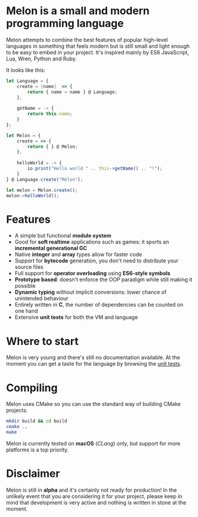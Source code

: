 # Melon is a small and modern programming language
Melon attempts to combine the best features of popular high-level languages in something that feels modern but is still small and light enough to be easy to embed in your project.
It's inspired mainly by ES6 JavaScript, Lua, Wren, Python and Ruby.

It looks like this:
```javascript
let Language = {
    create = |name|  => {
        return { name = name } @ Language;
    },
    
    getName = -> {
        return this.name;
    }
};

let Melon = {
    create = => {
        return { } @ Melon;
    },
    
    helloWorld = -> {
        io.print("Hello world " .. this->getName() .. "!");
    }
} @ Language.create("Melon");

let melon = Melon.create();
melon->helloWorld();
```

# Features

* A simple but functional **module system**
* Good for **soft realtime** applications such as games: it sports an **incremental generational GC**
* Native **integer** and **array** types allow for faster code
* Support for **bytecode** generation, you don't need to distribute your source files
* Full support for **operator overloading** using **ES6-style symbols**
* **Prototype based**: doesn't enforce the OOP paradigm while still making it possible
* **Dynamic typing** without implicit conversions: lower chance of unintended behaviour
* Entirely written in **C**, the number of dependencies can be counted on one hand
* Extensive **unit tests** for both the VM and language

# Where to start
Melon is very young and there's still no documentation available. 
At the moment you can get a taste for the language by browsing the [unit tests][ut].

# Compiling
Melon uses CMake so you can use the standard way of building CMake projects:

```sh
mkdir build && cd build
cmake ..
make
```

Melon is currently tested on **macOS** (*CLang*) only, but support for more platforms is a top priority.

# Disclaimer
Melon is still in **alpha** and it's certainly not ready for production!
In the unlikely event that you are considering it for your project, please keep in mind that development is very active and nothing is written in stone at the moment.

[ut]: https://github.com/daniele-rapagnani/melon/tree/develop/tests/fixtures/vm/language